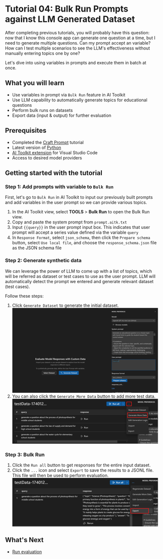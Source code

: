 # Tutorial 04: Bulk Run Prompts against LLM Generated Dataset

After completing previous tutorials, you will probably have this question: now that I know this console app can generate one question at a time, but I need to generate multiple questions. Can my prompt accept an variable? How can I test multiple scenarios to see the LLM's effectiveness without manually entering topics one by one?

Let's dive into using variables in prompts and execute them in batch at once.

## What you will learn
- Use variables in prompt via `Bulk Run` feature in AI Toolkit
- Use LLM capability to automatically generate topics for educational questions
- Perform bulk runs on datasets
- Export data (input & output) for further evaluation


## Prerequisites
- Completed the [Craft Prompt](../01_craft_prompt/README.md) tutorial
- Latest version of [Python](https://www.python.org/downloads/)
- [AI Toolkit extension](https://code.visualstudio.com/docs/intelligentapps/overview#_install-and-setup) for Visual Studio Code
- Access to desired model providers

## Getting started with the tutorial
### Step 1: Add prompts with variable to `Bulk Run`
First, let's go to `Bulk Run` in AI Toolkit to input our previously built prompts and add variables in the user prompt so we can provide various topics.

1. In the AI Toolkit view, select **TOOLS** > **Bulk Run** to open the Bulk Run view.
2. Copy and paste the system prompt from `prompt.aitk.txt`
3. Input `{{query}}` in the user prompt input box. This indicates that user prompt will accept a series value defined via the variable `query`
4. In `Response Format`, select `json_schema`, then click the `Prepare schema` button, select `Use local file`, and choose the `response_schema.json` file as the JSON schema file

### Step 2: Generate synthetic data
We can leverage the power of LLM to come up with a list of topics, which will be referred as dataset or test cases to use as the user prompt. LLM will automatically detect the prompt we entered and generate relevant dataset (test cases). 

Follow these steps:
1. Click `Generate Dataset` to generate the initial dataset.
![generate dataset](./images/bulk-run.png)
4. You can also click the `Generate More Data` button to add more test data.
![generate more](./images/generate-more.png)

### Step 3: Bulk Run
1. Click the `Run all` button to get responses for the entire input dataset.
2. Click the `...` icon and select `Export` to save the results to a JSONL file. This file will then be used to perform evaluation.
![export](./images/export.png)

## What's Next
- [Run evaluation](../05_evaluate_prompt/README.md)